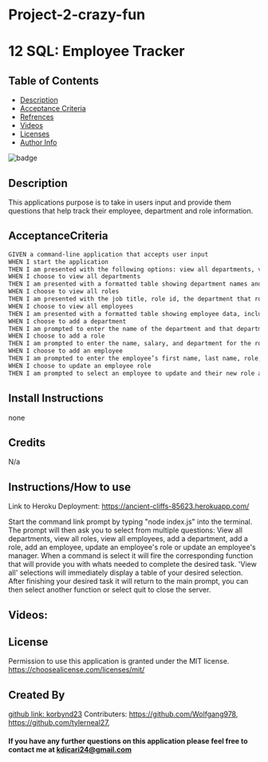 # Project-2-crazy-fun

# 12 SQL: Employee Tracker

## Table of Contents

- [Description](#description)
- [Acceptance Criteria](#acceptancecriteria)
- [Refrences](#references)
- [Videos](#videos)
- [Licenses](#license)
- [Author Info](#license)

![badge](https://img.shields.io/badge/license-MIT-brightorange)



## Description
This applications purpose is to take in users input and provide them questions that help track their employee, department and role information.

## AcceptanceCriteria

```md
GIVEN a command-line application that accepts user input
WHEN I start the application
THEN I am presented with the following options: view all departments, view all roles, view all employees, add a department, add a role, add an employee, and update an employee role
WHEN I choose to view all departments
THEN I am presented with a formatted table showing department names and department ids
WHEN I choose to view all roles
THEN I am presented with the job title, role id, the department that role belongs to, and the salary for that role
WHEN I choose to view all employees
THEN I am presented with a formatted table showing employee data, including employee ids, first names, last names, job titles, departments, salaries, and managers that the employees report to
WHEN I choose to add a department
THEN I am prompted to enter the name of the department and that department is added to the database
WHEN I choose to add a role
THEN I am prompted to enter the name, salary, and department for the role and that role is added to the database
WHEN I choose to add an employee
THEN I am prompted to enter the employee’s first name, last name, role, and manager, and that employee is added to the database
WHEN I choose to update an employee role
THEN I am prompted to select an employee to update and their new role and this information is updated in the database 
```


## Install Instructions
none

## Credits
N/a

## Instructions/How to use

Link to Heroku Deployment: https://ancient-cliffs-85623.herokuapp.com/

Start the command link prompt by typing "node index.js" into the terminal. The prompt will then ask you to select from multiple questions: View all departments, view all roles, view all employees, add a department, add a role, add an employee, update an employee's role or update an employee's manager. When a command is select it will fire the corresponding function that will provide you with whats needed to complete the desired task. 'View all' selections will immediately display a table of your desired selection. After finishing your desired task it will return to the main prompt, you can then select another function or select quit to close the server.

## Videos:







## License
Permission to use this application is granted under the MIT license. https://choosealicense.com/licenses/mit/

## Created By
[github link: korbynd23](https://github.com/Wolfgang978/Project-2-crazy-fun)
Contributers: https://github.com/Wolfgang978, https://github.com/tylerneal27, 


#### If you have any further questions on this application please feel free to contact me at kdicari24@gmail.com
